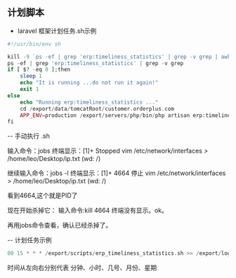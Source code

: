 ## 计划脚本

- laravel 框架计划任务.sh示例

``` php
#!/usr/bin/env sh

kill -9 `ps -ef | grep 'erp:timeliness_statistics' | grep -v grep | awk '{print $2}'`
ps -ef | grep 'erp:timeliness_statistics' | grep -v grep
if [ $? -eq 0 ];then
	sleep 1
	echo "It is running ...do not run it again!"
	exit 1
else
	echo "Running erp:timeliness_statistics ..."
	cd /export/data/tomcatRoot/customer.orderplus.com
	APP_ENV=production /export/servers/php/bin/php artisan erp:timeliness_statistics
fi
```

-- 手动执行 .sh
<p>

输入命令：jobs
终端显示：[1]+ Stopped vim /etc/network/interfaces > /home/leo/Desktop/ip.txt (wd: /)


继续输入命令：jobs -l
终端显示：[1]+ 4664 停止 vim /etc/network/interfaces > /home/leo/Desktop/ip.txt (wd: /)

看到4664,这个就是PID了

现在开始杀掉它：
输入命令:kill 4664
终端没有显示。ok。


再用jobs命令查看，确认已经杀掉了。
</p>
-- 计划任务示例

``` php
00 15 * * * /export/scripts/erp_timeliness_statistics.sh >> /export/logs/support.orderplus.com/erp_timeliness_statistics.log 2>&1
```
时间从左向右分别代表 分钟、小时、几号、月份、星期


